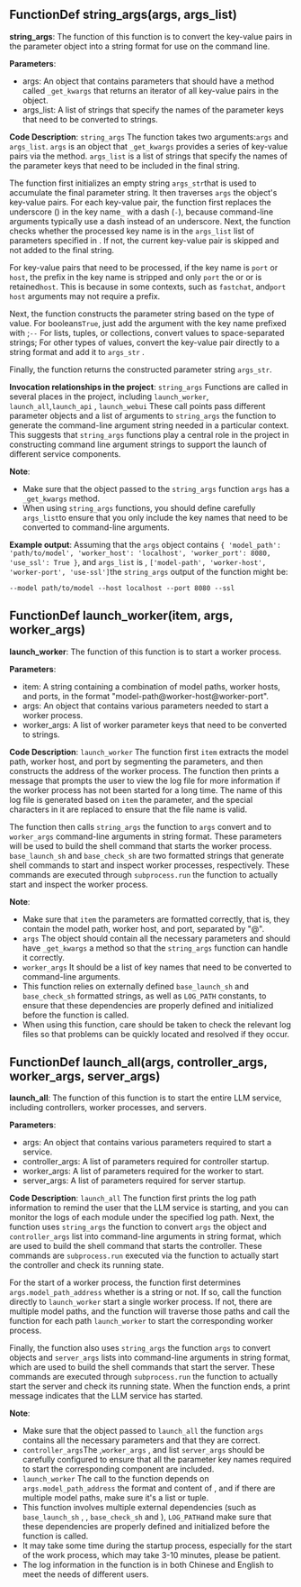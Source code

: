 ## FunctionDef string_args(args, args_list)
**string_args**: The function of this function is to convert the key-value pairs in the parameter object into a string format for use on the command line. 

**Parameters**:
- args: An object that contains parameters that should have a method called `_get_kwargs` that  returns an iterator of all key-value pairs in the object. 
- args_list: A list of strings that specify the names of the parameter keys that need to be converted to strings.

**Code Description**:
`string_args` The function takes two arguments:`args` and `args_list`. `args` is an object that `_get_kwargs` provides a series of key-value pairs via the method. `args_list` is a list of strings that specify the names of the parameter keys that need to be included in the final string. 

The function first initializes an empty string `args_str`that is used to accumulate the final parameter string. It then traverses `args` the object's key-value pairs. For each key-value pair, the function first replaces the underscore () in the key name`_` with a dash (`-`), because command-line arguments typically use a dash instead of an underscore. Next, the function checks whether the processed key name is in the `args_list` list of parameters specified in . If not, the current key-value pair is skipped and not added to the final string. 

For key-value pairs that need to be processed, if the key name is `port` or `host`, the prefix in the key name is stripped and only `port` the  or  or is retained`host`. This is because in some contexts, such as `fastchat`, and`port` `host` arguments may not require a prefix. 

Next, the function constructs the parameter string based on the type of value. For booleans`True`, just add the argument with the key name prefixed with  ;`--` For lists, tuples, or collections, convert values to space-separated strings; For other types of values, convert the key-value pair directly to a string format and add it to `args_str` . 

Finally, the function returns the constructed parameter string `args_str`. 

**Invocation relationships in the project**:
`string_args` Functions are called in several places in the project, including `launch_worker`, `launch_all`,`launch_api` , `launch_webui` These call points pass different parameter objects and a list of arguments to `string_args` the function to generate the command-line argument string needed in a particular context. This suggests that `string_args` functions play a central role in the project in constructing command line argument strings to support the launch of different service components. 

**Note**:
- Make sure that the object passed to the `string_args` function `args` has a `_get_kwargs` method. 
- When using `string_args` functions, you should define carefully `args_list`to ensure that you only include the key names that need to be converted to command-line arguments. 

**Example output**:
Assuming that  the `args` object contains `{ 'model_path': 'path/to/model', 'worker_host': 'localhost', 'worker_port': 8080, 'use_ssl': True }`, and `args_list` is  , `['model-path', 'worker-host', 'worker-port', 'use-ssl']`the `string_args` output of the function might be:
```
--model path/to/model --host localhost --port 8080 --ssl 
```
## FunctionDef launch_worker(item, args, worker_args)
**launch_worker**: The function of this function is to start a worker process. 

**Parameters**:
- item: A string containing a combination of model paths, worker hosts, and ports, in the format "model-path@worker-host@worker-port".
- args: An object that contains various parameters needed to start a worker process.
- worker_args: A list of worker parameter keys that need to be converted to strings.

**Code Description**:
`launch_worker` The function first `item` extracts the model path, worker host, and port by segmenting the parameters, and then constructs the address of the worker process. The function then prints a message that prompts the user to view the log file for more information if the worker process has not been started for a long time. The name of this log file is generated based on `item` the parameter, and the special characters in it are replaced to ensure that the file name is valid. 

The function then calls `string_args` the function to `args` convert  and  to `worker_args` command-line arguments in string format. These parameters will be used to build the shell command that starts the worker process. `base_launch_sh` and `base_check_sh` are two formatted strings that generate shell commands to start and inspect worker processes, respectively. These commands are executed through `subprocess.run` the  function to actually start and inspect the worker process. 

**Note**:
- Make sure that `item` the parameters are formatted correctly, that is, they contain the model path, worker host, and port, separated by "@". 
- `args` The object should contain all the necessary parameters and should have `_get_kwargs` a method so that the `string_args` function can handle it correctly. 
- `worker_args` It should be a list of key names that need to be converted to command-line arguments.
- This function relies on externally defined `base_launch_sh`  and `base_check_sh` formatted strings, as well as `LOG_PATH` constants, to ensure that these dependencies are properly defined and initialized before the function is called. 
- When using this function, care should be taken to check the relevant log files so that problems can be quickly located and resolved if they occur.
## FunctionDef launch_all(args, controller_args, worker_args, server_args)
**launch_all**: The function of this function is to start the entire LLM service, including controllers, worker processes, and servers. 

**Parameters**:
- args: An object that contains various parameters required to start a service.
- controller_args: A list of parameters required for controller startup.
- worker_args: A list of parameters required for the worker to start.
- server_args: A list of parameters required for server startup.

**Code Description**:
`launch_all` The function first prints the log path information to remind the user that the LLM service is starting, and you can monitor the logs of each module under the specified log path. Next, the function uses `string_args` the function  to convert `args` the object and `controller_args` list into command-line arguments in string format, which are used to build the shell command that starts the controller. These commands are `subprocess.run` executed via the function to actually start the controller and check its running state. 

For the start of a worker process, the function first determines `args.model_path_address` whether is a string or not. If so, call the function directly to `launch_worker` start a single worker process. If not, there are multiple model paths, and the function will traverse those paths and call the function for each path `launch_worker` to start the corresponding worker process. 

Finally, the function also uses `string_args` the function `args` to convert  objects and `server_args` lists into command-line arguments in string format, which are used to build the shell commands that start the server. These commands are executed through `subprocess.run` the function to actually start the server and check its running state. When the function ends, a print message indicates that the LLM service has started. 

**Note**:
- Make sure that the object passed to `launch_all` the function `args` contains all the necessary parameters and that they are correct. 
- `controller_args`The ,`worker_args` , and  list `server_args` should be carefully configured to ensure that all the parameter key names required to start the corresponding component are included. 
- `launch_worker` The call to the function depends on `args.model_path_address` the format and content of , and if there are multiple model paths, make sure it's a list or tuple. 
- This function involves multiple external dependencies (such as `base_launch_sh` , , `base_check_sh` and  ), `LOG_PATH`and make sure that these dependencies are properly defined and initialized before the function is called. 
- It may take some time during the startup process, especially for the start of the work process, which may take 3-10 minutes, please be patient.
- The log information in the function is in both Chinese and English to meet the needs of different users.
